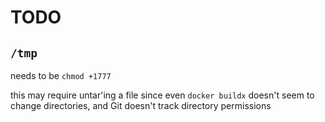 # TODO

## `/tmp`

needs to be `chmod +1777`

this may require untar'ing a file since even `docker buildx` doesn't seem to change directories, and Git doesn't track directory permissions

